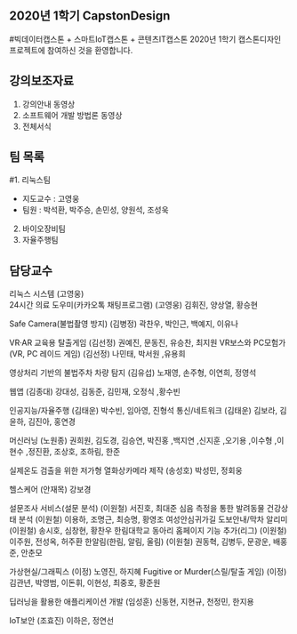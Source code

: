 ## 2020년 1학기 CapstonDesign

#빅데이터캡스톤 + 스마트IoT캡스톤 + 콘텐츠IT캡스톤
2020년 1학기 캡스톤디자인 프로젝트에 참여하신 것을 환영합니다.

## 강의보조자료
1. 강의안내 동영상
2. 소프트웨어 개발 방법론 동영상
3. 전체서식


## 팀 목록
#1. 리눅스팀  
  * 지도교수 : 고영웅  
  * 팀원 : 박석환, 박주승, 손민성, 양원석, 조성욱  
2. 바이오장비팀
3. 자율주행팀

## 담당교수
리눅스 시스템 (고영웅)  
24시간 의료 도우미(카카오톡 채팅프로그램) (고영웅) 김휘진, 양상열, 황승현

Safe Camera(불법촬영 방지) (김병정) 곽찬우, 박인근, 백예지, 이유나

VR·AR 교육용 탈출게임 (김선정) 권예진, 문동진, 유승찬, 최지원
VR보스와 PC모험가(VR, PC 레이드 게임) (김선정) 나민태, 박서원 ,유용희

영상처리 기반의 불법주차 차량 탐지 (김유섭) 노재영, 손주형, 이연희, 정영석

웹앱 (김종대) 강대성, 김동준, 김민재, 오정식 ,황수빈

인공지능/자율주행 (김태운) 박수빈, 임아영, 진형석 
통신/네트워크 (김태운) 김보라, 김윤하, 김진아, 홍연경

머신러닝 (노원종) 권희원, 김도경, 김승연, 박진홍 ,백지연 ,신지훈 ,오기용 ,이수형 ,이현수 ,정진환, 조상호, 조하림, 한준

실제온도 검출을 위한 저가형 열화상카메라 제작 (송성호) 박성민, 정회웅

헬스케어 (안재목) 강보경

설문조사 서비스(설문 분석) (이원철) 서진호, 최대준 
심음 측정을 통한 발려동물 건강상태 분석 (이원철) 이용하, 조명근, 최승명, 황영조 
여성안심귀가길 도보안내/막차 알리미 (이원철) 송시호, 심창현, 황찬우
한림대학교 동아리 홈페이지 기능 추가(리그) (이원철) 이주원, 전성옥, 허주환
한알림(한림, 알림, 울림) (이원철) 권동혁, 김병두, 문광운, 배홍준, 안춘모

가상현실/그래픽스 (이정) 노영진, 하지혜 
Fugitive or Murder(스릴/탈출 게임) (이정) 김관년, 박영범, 이돈휘, 이현성, 최중호, 황준원

딥러닝을 활용한 애플리케이션 개발 (임성훈) 신동현, 지현규, 천정민, 한지용

IoT보안 (조효진) 이하은, 정연선


